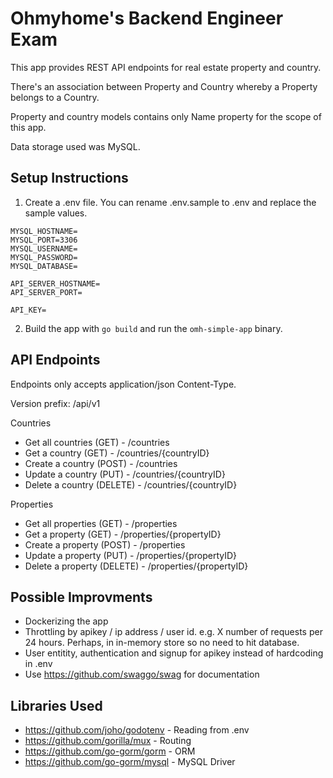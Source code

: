 # Ohmyhome's Backend Engineer Exam

This app provides REST API endpoints for real estate property and country.

There's an association between Property and Country whereby a Property belongs to a Country.

Property and country models contains only Name property for the scope of this app.

Data storage used was MySQL.

## Setup Instructions

1. Create a .env file. You can rename .env.sample to .env and replace the sample values.

```
MYSQL_HOSTNAME=
MYSQL_PORT=3306
MYSQL_USERNAME=
MYSQL_PASSWORD=
MYSQL_DATABASE=

API_SERVER_HOSTNAME=
API_SERVER_PORT=

API_KEY=
```

2. Build the app with ```go build``` and run the ```omh-simple-app``` binary.

## API Endpoints

Endpoints only accepts application/json Content-Type.

Version prefix: /api/v1

Countries

* Get all countries (GET) - /countries
* Get a country (GET) - /countries/{countryID}
* Create a country (POST) - /countries
* Update a country (PUT) - /countries/{countryID}
* Delete a country (DELETE) - /countries/{countryID}

Properties

* Get all properties (GET) - /properties
* Get a property (GET) - /properties/{propertyID}
* Create a property (POST) - /properties
* Update a property (PUT) - /properties/{propertyID}
* Delete a property (DELETE) - /properties/{propertyID}

## Possible Improvments

* Dockerizing the app
* Throttling by apikey / ip address / user id. e.g. X number of requests per 24 hours. Perhaps, in in-memory store so no need to hit database.
* User entitity, authentication and signup for apikey instead of hardcoding in .env
* Use https://github.com/swaggo/swag for documentation

## Libraries Used

* https://github.com/joho/godotenv - Reading from .env
* https://github.com/gorilla/mux - Routing
* https://github.com/go-gorm/gorm - ORM
* https://github.com/go-gorm/mysql - MySQL Driver
